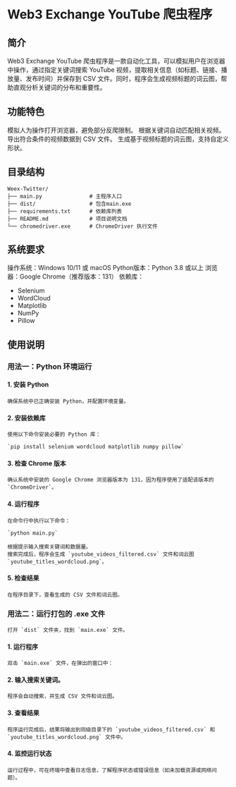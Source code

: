 # Web3 Exchange YouTube 爬虫程序

## 简介
Web3 Exchange YouTube 爬虫程序是一款自动化工具，可以模拟用户在浏览器中操作，通过指定关键词搜索 YouTube 视频，提取相关信息（如标题、链接、播放量、发布时间）并保存到 CSV 文件。同时，程序会生成视频标题的词云图，帮助直观分析关键词的分布和重要性。

## 功能特色
模拟人为操作打开浏览器，避免部分反爬限制。
根据关键词自动匹配相关视频。
导出符合条件的视频数据到 CSV 文件。
生成基于视频标题的词云图，支持自定义形状。

## 目录结构

```plaintext
Weex-Twitter/
├── main.py               # 主程序入口
├── dist/                 # 包含main.exe
├── requirements.txt      # 依赖库列表
├── README.md             # 项目说明文档
└── chromedriver.exe      # ChromeDriver 执行文件
```

## 系统要求
操作系统：Windows 10/11 或 macOS
Python版本：Python 3.8 或以上
浏览器：Google Chrome（推荐版本：131）
依赖库：
  * Selenium
  * WordCloud
  * Matplotlib
  * NumPy
  * Pillow

## 使用说明
  ### 用法一：Python 环境运行
  #### 1. 安装 Python
    确保系统中已正确安装 Python，并配置环境变量。

  #### 2. 安装依赖库
    使用以下命令安装必要的 Python 库：
  
    `pip install selenium wordcloud matplotlib numpy pillow`

  #### 3. 检查 Chrome 版本
    确认系统中安装的 Google Chrome 浏览器版本为 131，因为程序使用了适配该版本的 `ChromeDriver`。

  #### 4. 运行程序
    在命令行中执行以下命令：
  
    `python main.py`

    根据提示输入搜索关键词和数据量。
    搜索完成后，程序会生成 `youtube_videos_filtered.csv` 文件和词云图 `youtube_titles_wordcloud.png`。

  #### 5. 检查结果
    在程序目录下，查看生成的 CSV 文件和词云图。

  ### 用法二：运行打包的 .exe 文件

    打开 `dist` 文件夹，找到 `main.exe` 文件。

  #### 1. 运行程序
    双击 `main.exe` 文件，在弹出的窗口中：

  #### 2. 输入搜索关键词。
    程序会自动搜索，并生成 CSV 文件和词云图。
  #### 3. 查看结果
    程序运行完成后，结果将输出到同级目录下的 `youtube_videos_filtered.csv` 和 `youtube_titles_wordcloud.png` 文件中。

  #### 4. 监控运行状态
    运行过程中，可在终端中查看日志信息，了解程序状态或错误信息（如未加载资源或网络问题）。
